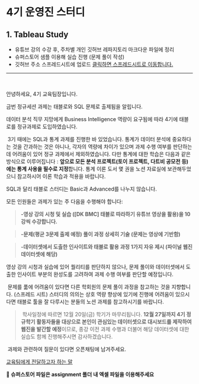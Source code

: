 # 4기 운영진 스터디

## 1. Tableau Study

- 유튜브 강의 수강 후, 주차별 개인 깃허브 레파지토리 마크다운 파일에 정리
- 슈퍼스토어 샘플 이용해 실습 진행 (문제 풀이 작성)
- 깃허브 주소 스프레드시트에 업로드
[클릭하면 스프레드시트로 이동합니다.](https://docs.google.com/spreadsheets/d/1-pts3p2nHq6w9HLofKIaDCoi9X3PRwBAKieIYJC2N84/edit?gid=0#gid=0)

---
<br>



안녕하세요, 4기 교육팀장입니다.

금번 정규세션 과제는 태블로와 SQL 문제로 출제됨을 알립니다.

데이터 분석 직무 지망에게 Business Intelligence 역량이 요구됨에 따라 4기에 태블로를 정규과제로 도입하였습니다.

 3기 때에는 SQL과 통계 과제를 진행한 바 있었습니다. 통계가 데이터 분석에 중요하다는 것을 간과하는 것은 아니나, 각자의 역량에 차이가 있으며 과제 수행 여부를 판단하는 데 어려움이 있어 정규 과제에서 제외하였습니다. 다만 통계에 대한 학습은 다음과 같은 방식으로 이루어집니다 : **앞으로 모든 분석 프로젝트(토이 프로젝트, 다트비 공모전 등)에는 통계 사용을 필수로 지정**합니다. 통계 이론 도서 몇 권을 노션 자료실에 보관해두었으니 참고하시어 이론 학습과 적용을 바랍니다.

SQL과 달리 태블로 스터디는 Basic과 Advanced를 나누지 않습니다. 

모든 인원들은 과제가 있는 주 다음을 수행해야 합니다:


> **-영상 강의 시청 및 실습 ([DK BMC] 태블로 따라하기 유튜브 영상을 활용)을 10강씩 수강합니다.**

> **-문제(평균 3문제 출제 예정) 풀이 과정 상세히 기술 (문제는 영상에 기반함)**

> **-데이터셋에서 도출한 인사이트와 태블로 활용 과정 1가지 자유 제시 (파이널 웹진 데이터셋에 해당)**


영상 강의 시청과 실습에 있어 퀄리티를 판단하지 않으나, 문제 풀이와 데이터셋에서 도출한 인사이트 부분의 완성도를 고려하여 과제 수행 여부를 판단할 예정입니다.

 문제를 풂에 어려움이 있다면 다른 학회원의 문제 풀이 과정을 참고하는 것을 지향합니다. (스프레드 시트) 스터디의 의의는 상호 역량 향상에 있기에 진행에 어려움이 있으시다면 태블로 툴을 잘 다루시는 분들의 노션 과제를 참고하시기를 바랍니다. 

> 학사일정에 따르면 12월 20일(금) 학기가 마무리됩니다. **12월 27일까지 4기 정규학기 활동자들을 대상으로 본인이 관심있는 데이터셋으로 대시보드를 제작하여 웹진을 발간할 예정**이므로, 종강 이전 과제 수행과 더불어 해당 데이터셋에 대한 실습도 함께 진행해주시면 감사하겠습니다.

 과제와 관련하여 질문이 있다면 오픈채팅에 남겨주세요.

[교육팀에게 전달하고자 하는 말](https://open.kakao.com/o/gOJyPEIg)

**📎 슈퍼스토어 파일은 assignment 폴더 내 엑셀 파일을 이용해주세요**